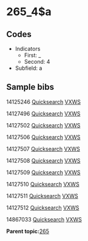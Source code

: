 # 265\_4$a

## Codes

-   Indicators
    -   First: \_
    -   Second: 4
-   Subfield: a

## Sample bibs

14125246 [Quicksearch](https://search.library.yale.edu/catalog/14125246) [VXWS](http://prodorbis.library.yale.edu:7014/vxws/GetHoldingsService?bibId=14125246)

14127496 [Quicksearch](https://search.library.yale.edu/catalog/14127496) [VXWS](http://prodorbis.library.yale.edu:7014/vxws/GetHoldingsService?bibId=14127496)

14127502 [Quicksearch](https://search.library.yale.edu/catalog/14127502) [VXWS](http://prodorbis.library.yale.edu:7014/vxws/GetHoldingsService?bibId=14127502)

14127506 [Quicksearch](https://search.library.yale.edu/catalog/14127506) [VXWS](http://prodorbis.library.yale.edu:7014/vxws/GetHoldingsService?bibId=14127506)

14127507 [Quicksearch](https://search.library.yale.edu/catalog/14127507) [VXWS](http://prodorbis.library.yale.edu:7014/vxws/GetHoldingsService?bibId=14127507)

14127508 [Quicksearch](https://search.library.yale.edu/catalog/14127508) [VXWS](http://prodorbis.library.yale.edu:7014/vxws/GetHoldingsService?bibId=14127508)

14127509 [Quicksearch](https://search.library.yale.edu/catalog/14127509) [VXWS](http://prodorbis.library.yale.edu:7014/vxws/GetHoldingsService?bibId=14127509)

14127510 [Quicksearch](https://search.library.yale.edu/catalog/14127510) [VXWS](http://prodorbis.library.yale.edu:7014/vxws/GetHoldingsService?bibId=14127510)

14127511 [Quicksearch](https://search.library.yale.edu/catalog/14127511) [VXWS](http://prodorbis.library.yale.edu:7014/vxws/GetHoldingsService?bibId=14127511)

14127512 [Quicksearch](https://search.library.yale.edu/catalog/14127512) [VXWS](http://prodorbis.library.yale.edu:7014/vxws/GetHoldingsService?bibId=14127512)

14867033 [Quicksearch](https://search.library.yale.edu/catalog/14867033) [VXWS](http://prodorbis.library.yale.edu:7014/vxws/GetHoldingsService?bibId=14867033)

**Parent topic:**[265](../../tags/265/265.md)


